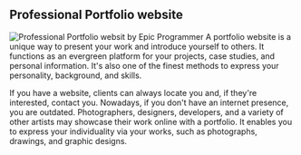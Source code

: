 ## Professional Portfolio website
![Professional Portfolio websit by Epic Programmer]([https://miro.medium.com/max/2000/1*CfnrtLr2KoTDs_r7afQ1gQ.png](https://i.ibb.co/pxytKBR/Frame-1.png))
A portfolio website is a unique way to present your work and introduce yourself to others. It functions as an evergreen platform for your projects, case studies, and personal information. It's also one of the finest methods to express your personality, background, and skills.

If you have a website, clients can always locate you and, if they're interested, contact you. Nowadays, if you don't have an internet presence, you are outdated. Photographers, designers, developers, and a variety of other artists may showcase their work online with a portfolio. It enables you to express your individuality via your works, such as photographs, drawings, and graphic designs.
